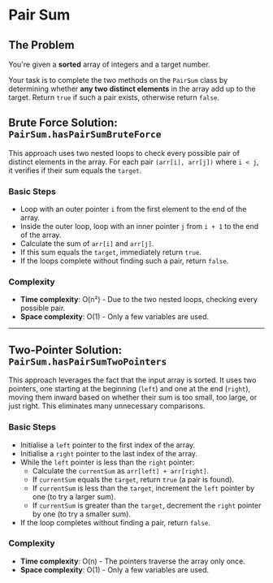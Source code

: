 # Pair Sum

## The Problem

You're given a **sorted** array of integers and a target number.

Your task is to complete the two methods on the `PairSum` class by determining whether **any two distinct elements** in
the array add up to the target. Return `true` if such a pair exists, otherwise return `false`.

## Brute Force Solution: `PairSum.hasPairSumBruteForce`

This approach uses two nested loops to check every possible pair of distinct elements in the array. For each pair
`(arr[i], arr[j])` where `i < j`, it verifies if their sum equals the `target`.

### Basic Steps

* Loop with an outer pointer `i` from the first element to the end of the array.
* Inside the outer loop, loop with an inner pointer `j` from `i + 1` to the end of the array.
* Calculate the sum of `arr[i]` and `arr[j]`.
* If this sum equals the `target`, immediately return `true`.
* If the loops complete without finding such a pair, return `false`.

### Complexity

* **Time complexity**: O(n²) - Due to the two nested loops, checking every possible pair.
* **Space complexity**: O(1) - Only a few variables are used.

---

## Two-Pointer Solution: `PairSum.hasPairSumTwoPointers`

This approach leverages the fact that the input array is sorted. It uses two pointers, one starting at the
beginning (`left`) and one at the end (`right`), moving them inward based on whether their sum is too small, too large,
or just right. This eliminates many unnecessary comparisons.

### Basic Steps

* Initialise a `left` pointer to the first index of the array.
* Initialise a `right` pointer to the last index of the array.
* While the `left` pointer is less than the `right` pointer:
    * Calculate the `currentSum` as `arr[left] + arr[right]`.
    * If `currentSum` equals the `target`, return `true` (a pair is found).
    * If `currentSum` is less than the `target`, increment the `left` pointer by one (to try a larger sum).
    * If `currentSum` is greater than the `target`, decrement the `right` pointer by one (to try a smaller sum).
* If the loop completes without finding a pair, return `false`.

### Complexity

* **Time complexity**: O(n) - The pointers traverse the array only once.
* **Space complexity**: O(1) - Only a few variables are used.